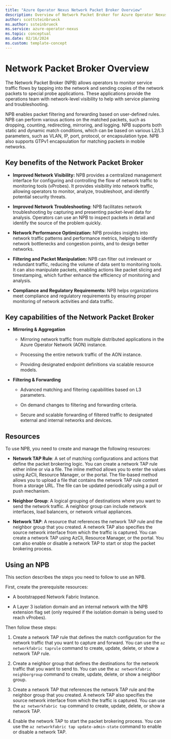 ```yaml
---
title: "Azure Operator Nexus Network Packet Broker Overview"
description: Overview of Network Packet Broker for Azure Operator Nexus.
author: scottsteinbrueck
ms.author: ssteinbrueck
ms.service: azure-operator-nexus
ms.topic: conceptual
ms.date: 02/16/2024
ms.custom: template-concept
---
```


# Network Packet Broker Overview

The Network Packet Broker (NPB) allows operators to monitor service traffic flows by tapping into the network and sending copies of the network packets to special probe applications. These applications provide the operations team with network-level visibility to help with service planning and troubleshooting.

NPB enables packet filtering and forwarding based on user-defined rules. NPB can perform various actions on the matched packets, such as dropping, counting, redirecting, mirroring, and logging. NPB supports both static and dynamic match conditions, which can be based on various L2/L3 parameters, such as VLAN, IP, port, protocol, or encapsulation type. NPB also supports GTPv1 encapsulation for matching packets in mobile networks.

## Key benefits of the Network Packet Broker

-   **Improved Network Visibility:** NPB provides a centralized management interface for configuring and controlling the flow of network traffic to monitoring tools (vProbes). It provides visibility into network traffic, allowing operators to monitor, analyze, troubleshoot, and identify potential security threats. 

-   **Improved Network Troubleshooting:** NPB facilitates network troubleshooting by capturing and presenting packet-level data for analysis. Operators can use an NPB to inspect packets in detail and identify the source of the problem quickly. 

-   **Network Performance Optimization:** NPB provides insights into network traffic patterns and performance metrics, helping to identify network bottlenecks and congestion points, and to design better networks.

-   **Filtering and Packet Manipulation:** NPB can filter out irrelevant or redundant traffic, reducing the volume of data sent to monitoring tools. It can also manipulate packets, enabling actions like packet slicing and timestamping, which further enhance the efficiency of monitoring and analysis. 

-   **Compliance and Regulatory Requirements:** NPB helps organizations meet compliance and regulatory requirements by ensuring proper monitoring of network activities and data traffic. 

## Key capabilities of the Network Packet Broker

-   **Mirroring & Aggregation**

    -   Mirroring network traffic from multiple distributed applications in the Azure Operator Network (AON) instance. 

    -   Processing the entire network traffic of the AON instance. 

    -   Providing designated endpoint definitions via scalable resource models. 

-   **Filtering & Forwarding**

    -   Advanced matching and filtering capabilities based on L3 parameters. 

    -   On demand changes to filtering and forwarding criteria.

    -   Secure and scalable forwarding of filtered traffic to designated external and internal networks and devices.  

## Resources

To use NPB, you need to create and manage the following resources:

-   **Network TAP Rule**: A set of matching configurations and actions that define the packet brokering logic. You can create a network TAP rule either inline or via a file. The inline method allows you to enter the values using AzCli, Resource Manager, or the portal. The file-based method allows you to upload a file that contains the network TAP rule content from a storage URL. The file can be updated periodically using a pull or push mechanism.

-   **Neighbor Group**: A logical grouping of destinations where you want to send the network traffic. A neighbor group can include network interfaces, load balancers, or network virtual appliances.

-   **Network TAP**: A resource that references the network TAP rule and the neighbor group that you created. A network TAP also specifies the source network interface from which the traffic is captured. You can create a network TAP using AzCli, Resource Manager, or the portal. You can also enable or disable a network TAP to start or stop the packet brokering process.


## Using an NPB

This section describes the steps you need to follow to use an NPB.

First, create the prerequisite resources:

-   A bootstrapped Network Fabric Instance.

-   A Layer 3 isolation domain and an internal network with the NPB extension flag set (only required if the isolation domain is being used to reach vProbes).

Then follow these steps:

1.   Create a network TAP rule that defines the match configuration for the network traffic that you want to capture and forward. You can use the `az networkfabric taprule` command to create, update, delete, or show a network TAP rule.

1.  Create a neighbor group that defines the destinations for the network traffic that you want to send to. You can use the `az networkfabric neighborgroup` command to create, update, delete, or show a neighbor group.

1.  Create a network TAP that references the network TAP rule and the neighbor group that you created. A network TAP also specifies the source network interface from which the traffic is captured. You can use the `az networkfabric tap` command to create, update, delete, or show a network TAP.

1. Enable the network TAP to start the packet brokering process. You can use the `az networkfabric tap update-admin-state` command to enable or disable a network TAP.